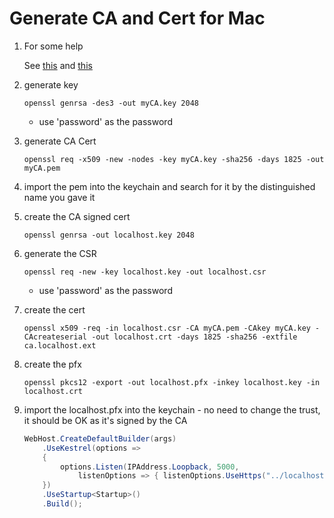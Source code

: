 # Generate CA and Cert for Mac

1. For some help 

    See [this](https://deliciousbrains.com/ssl-certificate-authority-for-local-https-development/) and [this](https://deliciousbrains.com/https-locally-without-browser-privacy-errors/#creating-self-signed-certificate)

1. generate key

    ```openssl genrsa -des3 -out myCA.key 2048```
    - use 'password' as the password

1. generate CA Cert

    ```openssl req -x509 -new -nodes -key myCA.key -sha256 -days 1825 -out myCA.pem```

1. import the pem into the keychain and search for it by the distinguished name you gave it

1. create the CA signed cert

    ```openssl genrsa -out localhost.key 2048```

1. generate the CSR

    ```openssl req -new -key localhost.key -out localhost.csr```

    - use 'password' as the password

1. create the cert

    ```openssl x509 -req -in localhost.csr -CA myCA.pem -CAkey myCA.key -CAcreateserial -out localhost.crt -days 1825 -sha256 -extfile ca.localhost.ext```

1. create the pfx

    ```openssl pkcs12 -export -out localhost.pfx -inkey localhost.key -in localhost.crt```

1. import the localhost.pfx into the keychain - no need to change the trust, it should be OK as it's signed by the CA

    ```csharp
    WebHost.CreateDefaultBuilder(args)
        .UseKestrel(options =>
        {
            options.Listen(IPAddress.Loopback, 5000,
                listenOptions => { listenOptions.UseHttps("../localhost.pfx", "password"); });
        })
        .UseStartup<Startup>()
        .Build();
    ```

